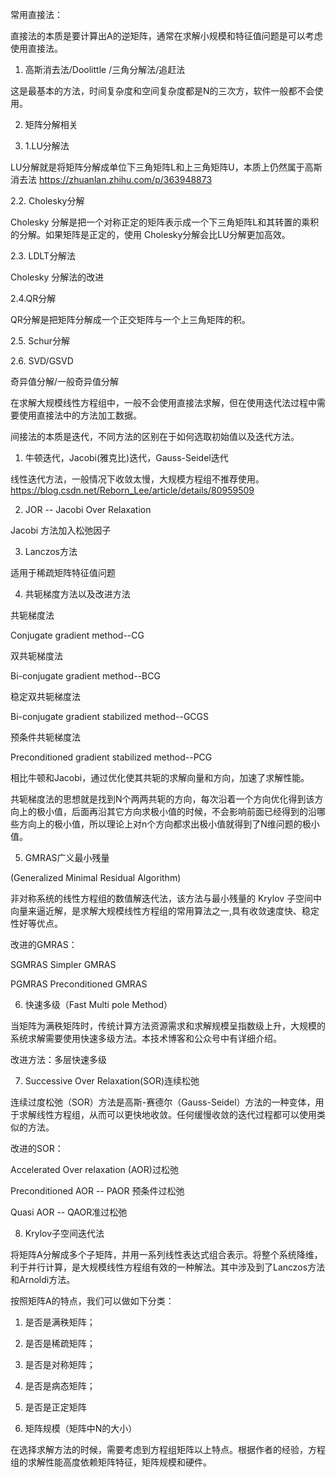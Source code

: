 
常用直接法：

直接法的本质是要计算出A的逆矩阵，通常在求解小规模和特征值问题是可以考虑使用直接法。

1. 高斯消去法/Doolittle /三角分解法/追赶法

这是最基本的方法，时间复杂度和空间复杂度都是N的三次方，软件一般都不会使用。

2. 矩阵分解相关

2. 1.LU分解法

LU分解就是将矩阵分解成单位下三角矩阵L和上三角矩阵U，本质上仍然属于高斯消去法
https://zhuanlan.zhihu.com/p/363948873

2.2. Cholesky分解

Cholesky 分解是把一个对称正定的矩阵表示成一个下三角矩阵L和其转置的乘积的分解。如果矩阵是正定的，使用 Cholesky分解会比LU分解更加高效。

2.3. LDLT分解法

Cholesky 分解法的改进

2.4.QR分解

QR分解是把矩阵分解成一个正交矩阵与一个上三角矩阵的积。

2.5. Schur分解

2.6. SVD/GSVD

奇异值分解/一般奇异值分解

  

在求解大规模线性方程组中，一般不会使用直接法求解，但在使用迭代法过程中需要使用直接法中的方法加工数据。

间接法的本质是迭代，不同方法的区别在于如何选取初始值以及迭代方法。

1. 牛顿迭代，Jacobi(雅克比)迭代，Gauss-Seidel迭代

线性迭代方法，一般情况下收敛太慢，大规模方程组不推荐使用。
https://blog.csdn.net/Reborn_Lee/article/details/80959509

2. JOR -- Jacobi Over Relaxation

Jacobi 方法加入松弛因子

3. Lanczos方法

适用于稀疏矩阵特征值问题

  

4. 共轭梯度方法以及改进方法

共轭梯度法

Conjugate gradient method--CG

  

双共轭梯度法

Bi-conjugate gradient method--BCG

  

稳定双共轭梯度法

Bi-conjugate gradient stabilized method--GCGS

  

预条件共轭梯度法

Preconditioned gradient stabilized method--PCG

  

相比牛顿和Jacobi，通过优化使其共轭的求解向量和方向，加速了求解性能。

共轭梯度法的思想就是找到N个两两共轭的方向，每次沿着一个方向优化得到该方向上的极小值，后面再沿其它方向求极小值的时候，不会影响前面已经得到的沿哪些方向上的极小值，所以理论上对n个方向都求出极小值就得到了N维问题的极小值。

  

5. GMRAS广义最小残量

(Generalized Minimal Residual Algorithm)

非对称系统的线性方程组的数值解迭代法，该方法与最小残量的 Krylov 子空间中向量来逼近解，是求解大规模线性方程组的常用算法之一,具有收敛速度快、稳定性好等优点。

  

改进的GMRAS：

SGMRAS Simpler GMRAS

PGMRAS Preconditioned GMRAS

  

6. 快速多级（Fast Multi pole Method）

当矩阵为满秩矩阵时，传统计算方法资源需求和求解规模呈指数级上升，大规模的系统求解需要使用快速多级方法。本技术博客和公众号中有详细介绍。

  

改进方法：多层快速多级

7. Successive Over Relaxation(SOR)连续松弛

连续过度松弛（SOR）方法是高斯-赛德尔（Gauss-Seidel）方法的一种变体，用于求解线性方程组，从而可以更快地收敛。任何缓慢收敛的迭代过程都可以使用类似的方法。

  

改进的SOR：

Accelerated Over relaxation (AOR)过松弛

Preconditioned AOR -- PAOR 预条件过松弛

Quasi AOR -- QAOR准过松弛

  

8. Krylov子空间迭代法

将矩阵A分解成多个子矩阵，并用一系列线性表达式组合表示。将整个系统降维，利于并行计算，是大规模线性方程组有效的一种解法。其中涉及到了Lanczos方法和Arnoldi方法。

  

按照矩阵A的特点，我们可以做如下分类：

1. 是否是满秩矩阵；

2. 是否是稀疏矩阵；

3. 是否是对称矩阵；

4. 是否是病态矩阵；

5. 是否是正定矩阵

6. 矩阵规模（矩阵中N的大小）

  

在选择求解方法的时候，需要考虑到方程组矩阵以上特点。根据作者的经验，方程组的求解性能高度依赖矩阵特征，矩阵规模和硬件。